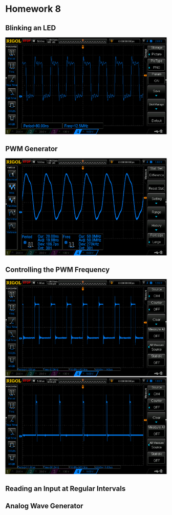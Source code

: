 # Homework 8

## Blinking an LED

![nopru](nopru.png)

## PWM Generator

![pru](pru.png)

## Controlling the PWM Frequency

![pwm4](pwm4.png)
![pwmtest](pwmtest.png)

## Reading an Input at Regular Intervals



## Analog Wave Generator